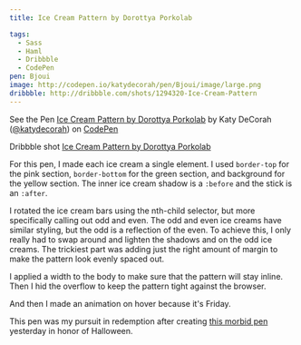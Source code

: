 ```yaml
---
title: Ice Cream Pattern by Dorottya Porkolab

tags:
  - Sass
  - Haml
  - Dribbble
  - CodePen
pen: Bjoui
image: http://codepen.io/katydecorah/pen/Bjoui/image/large.png
dribbble: http://dribbble.com/shots/1294320-Ice-Cream-Pattern
---
```


<p data-height="500" data-theme-id="97" data-slug-hash="Bjoui" data-user="katydecorah" data-default-tab="result" class='codepen'>See the Pen <a href='http://codepen.io/katydecorah/pen/Bjoui'>Ice Cream Pattern by Dorottya Porkolab</a> by Katy DeCorah (<a href='http://codepen.io/katydecorah'>@katydecorah</a>) on <a href='http://codepen.io'>CodePen</a></p>

Dribbble shot [Ice Cream Pattern by Dorottya Porkolab](http://dribbble.com/shots/1294320-Ice-Cream-Pattern)

For this pen, I made each ice cream a single element. I used `border-top` for the pink section, `border-bottom` for the green section, and background for the yellow section. The inner ice cream shadow is a `:before` and the stick is an `:after`.

I rotated the ice cream bars using the nth-child selector, but more specifically calling out odd and even. The odd and even ice creams have similar styling, but the odd is a reflection of the even. To achieve this, I only really had to swap around and lighten the shadows and on the odd ice creams. The trickiest part was adding just the right amount of margin to make the pattern look evenly spaced out.

I applied a width to the body to make sure that the pattern will stay inline. Then I hid the overflow to keep the pattern tight against the browser.

And then I made an animation on hover because it's Friday.

This pen was my pursuit in redemption after creating [this morbid pen](http://codepen.io/katydecorah/pen/Lkogi) yesterday in honor of Halloween.
